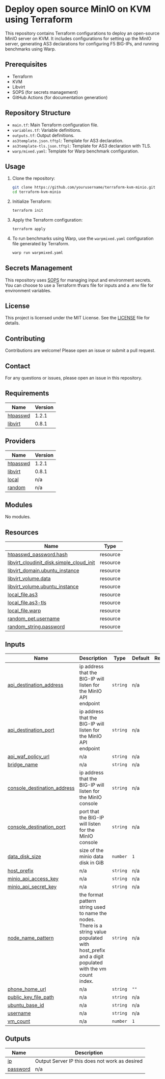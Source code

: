 # Deploy open source MinIO on KVM using Terraform

This repository contains Terraform configurations to deploy an open-source MinIO server on KVM. It includes configurations for setting up the MinIO server, generating AS3 declarations for configuring F5 BIG-IPs, and running benchmarks using Warp.

## Prerequisites

- Terraform
- KVM
- Libvirt
- SOPS (for secrets management)
- GitHub Actions (for documentation generation)

## Repository Structure

- `main.tf`: Main Terraform configuration file.
- `variables.tf`: Variable definitions.
- `outputs.tf`: Output definitions.
- `as3template.json.tftpl`: Template for AS3 declaration.
- `as3template-tls.json.tftpl`: Template for AS3 declaration with TLS.
- `warp/mixed.yaml`: Template for Warp benchmark configuration.

## Usage

1. Clone the repository:
    ```sh
    git clone https://github.com/yourusername/terraform-kvm-minio.git
    cd terraform-kvm-minio
    ```

2. Initialize Terraform:
    ```sh
    terraform init
    ```

3. Apply the Terraform configuration:
    ```sh
    terraform apply
    ```

4. To run benchmarks using Warp, use the `warpmixed.yaml` configuration file generated by Terraform.
    ```sh
    warp run warpmixed.yaml
    ```

## Secrets Management

This repository uses [SOPS](https://github.com/getsops/sops?tab=readme-ov-file#usage) for managing input and environment secrets. You can choose to use a Terraform tfvars file for inputs and a .env file for environment variables.

## License

This project is licensed under the MIT License. See the [LICENSE](LICENSE) file for details.

## Contributing

Contributions are welcome! Please open an issue or submit a pull request.

## Contact

For any questions or issues, please open an issue in this repository.



<!-- BEGIN_TF_DOCS -->
## Requirements

| Name | Version |
|------|---------|
| <a name="requirement_htpasswd"></a> [htpasswd](#requirement\_htpasswd) | 1.2.1 |
| <a name="requirement_libvirt"></a> [libvirt](#requirement\_libvirt) | 0.8.1 |

## Providers

| Name | Version |
|------|---------|
| <a name="provider_htpasswd"></a> [htpasswd](#provider\_htpasswd) | 1.2.1 |
| <a name="provider_libvirt"></a> [libvirt](#provider\_libvirt) | 0.8.1 |
| <a name="provider_local"></a> [local](#provider\_local) | n/a |
| <a name="provider_random"></a> [random](#provider\_random) | n/a |

## Modules

No modules.

## Resources

| Name | Type |
|------|------|
| [htpasswd_password.hash](https://registry.terraform.io/providers/loafoe/htpasswd/1.2.1/docs/resources/password) | resource |
| [libvirt_cloudinit_disk.simple_cloud_init](https://registry.terraform.io/providers/dmacvicar/libvirt/0.8.1/docs/resources/cloudinit_disk) | resource |
| [libvirt_domain.ubuntu_instance](https://registry.terraform.io/providers/dmacvicar/libvirt/0.8.1/docs/resources/domain) | resource |
| [libvirt_volume.data](https://registry.terraform.io/providers/dmacvicar/libvirt/0.8.1/docs/resources/volume) | resource |
| [libvirt_volume.ubuntu_instance](https://registry.terraform.io/providers/dmacvicar/libvirt/0.8.1/docs/resources/volume) | resource |
| [local_file.as3](https://registry.terraform.io/providers/hashicorp/local/latest/docs/resources/file) | resource |
| [local_file.as3-tls](https://registry.terraform.io/providers/hashicorp/local/latest/docs/resources/file) | resource |
| [local_file.warp](https://registry.terraform.io/providers/hashicorp/local/latest/docs/resources/file) | resource |
| [random_pet.username](https://registry.terraform.io/providers/hashicorp/random/latest/docs/resources/pet) | resource |
| [random_string.password](https://registry.terraform.io/providers/hashicorp/random/latest/docs/resources/string) | resource |

## Inputs

| Name | Description | Type | Default | Required |
|------|-------------|------|---------|:--------:|
| <a name="input_api_destination_address"></a> [api\_destination\_address](#input\_api\_destination\_address) | ip address that the BIG-IP will listen for the MinIO API endpoint | `string` | n/a | yes |
| <a name="input_api_destination_port"></a> [api\_destination\_port](#input\_api\_destination\_port) | ip address that the BIG-IP will listen for the MinIO API endpoint | `string` | n/a | yes |
| <a name="input_api_waf_policy_url"></a> [api\_waf\_policy\_url](#input\_api\_waf\_policy\_url) | n/a | `string` | n/a | yes |
| <a name="input_bridge_name"></a> [bridge\_name](#input\_bridge\_name) | n/a | `string` | n/a | yes |
| <a name="input_console_destination_address"></a> [console\_destination\_address](#input\_console\_destination\_address) | ip address that the BIG-IP will listen for the MinIO console | `string` | n/a | yes |
| <a name="input_console_destination_port"></a> [console\_destination\_port](#input\_console\_destination\_port) | port that the BIG-IP will listen for the MinIO console | `string` | n/a | yes |
| <a name="input_data_disk_size"></a> [data\_disk\_size](#input\_data\_disk\_size) | size of the minio data disk in GiB | `number` | `1` | no |
| <a name="input_host_prefix"></a> [host\_prefix](#input\_host\_prefix) | n/a | `string` | n/a | yes |
| <a name="input_minio_api_access_key"></a> [minio\_api\_access\_key](#input\_minio\_api\_access\_key) | n/a | `string` | n/a | yes |
| <a name="input_minio_api_secret_key"></a> [minio\_api\_secret\_key](#input\_minio\_api\_secret\_key) | n/a | `string` | n/a | yes |
| <a name="input_node_name_pattern"></a> [node\_name\_pattern](#input\_node\_name\_pattern) | the format pattern string used to name the nodes. There is a string value populated with host\_prefix and a digit populated with the vm count index. | `string` | n/a | yes |
| <a name="input_phone_home_url"></a> [phone\_home\_url](#input\_phone\_home\_url) | n/a | `string` | `""` | no |
| <a name="input_public_key_file_path"></a> [public\_key\_file\_path](#input\_public\_key\_file\_path) | n/a | `string` | n/a | yes |
| <a name="input_ubuntu_base_id"></a> [ubuntu\_base\_id](#input\_ubuntu\_base\_id) | n/a | `string` | n/a | yes |
| <a name="input_username"></a> [username](#input\_username) | n/a | `string` | n/a | yes |
| <a name="input_vm_count"></a> [vm\_count](#input\_vm\_count) | n/a | `number` | `1` | no |

## Outputs

| Name | Description |
|------|-------------|
| <a name="output_ip"></a> [ip](#output\_ip) | Output Server IP this does not work as desired |
| <a name="output_password"></a> [password](#output\_password) | n/a |
<!-- END_TF_DOCS -->